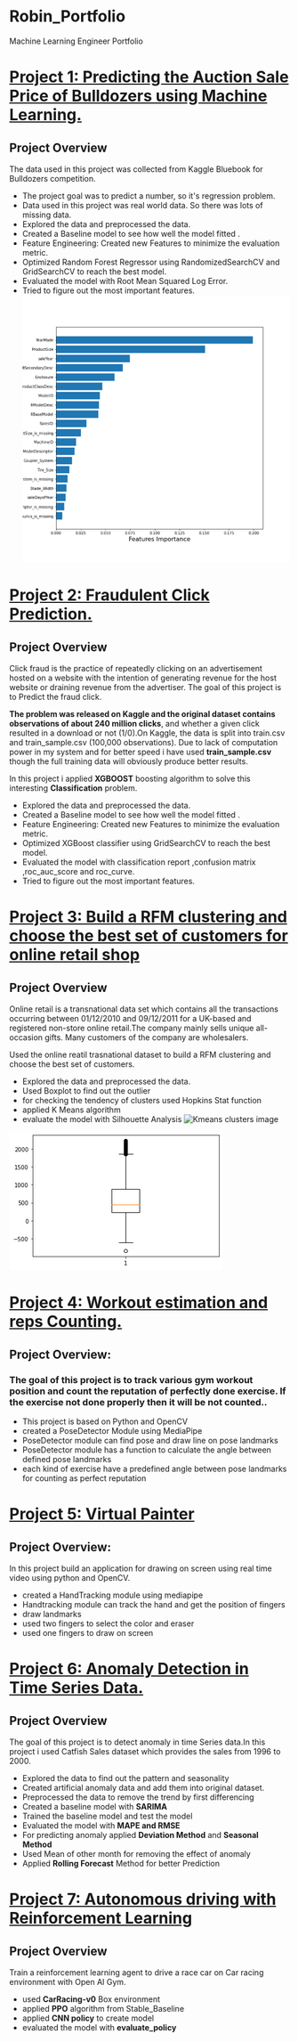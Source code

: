 # Robin_Portfolio
Machine Learning Engineer Portfolio



# [Project 1: Predicting the Auction Sale Price of Bulldozers using Machine Learning.](https://github.com/Robin-das-raam/Machine-Learning-Algorithm/tree/main/Kaggle_Projects)
## Project Overview
The data used in this project was collected from  Kaggle Bluebook for Bulldozers competition.

* The project goal was to predict a number, so it's regression problem.
* Data used in this project was real world data. So there was lots of missing data.
* Explored the data and preprocessed the data.
* Created a Baseline model to see how well the model fitted .
* Feature Engineering: Created new Features to minimize the evaluation metric.
* Optimized Random Forest Regressor using RandomizedSearchCV and GridSearchCV to reach the best model.
* Evaluated the model with Root Mean Squared Log Error. 
* Tried to figure out the most important features.  
![Important_Features](https://github.com/Robin-das-raam/Machine-Learning-Algorithm/blob/main/Kaggle_Projects/Impotance%20Feat.png)


# [Project 2: Fraudulent Click Prediction.](https://github.com/Robin-das-raam/Machine-Learning-Algorithm/blob/main/Ensemble/XGBoost.ipynb)
## Project Overview
Click fraud is the practice of repeatedly clicking on an advertisement hosted on a website with the intention of generating revenue for the host website or draining revenue from the advertiser. The goal of this project is to Predict the fraud click.

**The problem was released on Kaggle and the original dataset contains observations of about 240 million clicks**, and whether a given click resulted in a download or not (1/0).On Kaggle, the data is split into train.csv and train_sample.csv (100,000 observations). Due to lack of computation power in my system and for better speed i have used **train_sample.csv** though the full training data will obviously produce better results.

In this project i applied **XGBOOST** boosting algorithm to solve this interesting **Classification** problem.
* Explored the data and preprocessed the data.
* Created a Baseline model to see how well the model fitted .
* Feature Engineering: Created new Features to minimize the evaluation metric.
* Optimized XGBoost classifier using GridSearchCV to reach the best model.
* Evaluated the model with classification report ,confusion matrix ,roc_auc_score and roc_curve. 
* Tried to figure out the most important features. 


# [Project 3: Build a RFM clustering and choose the best set of customers for online retail shop](https://github.com/Robin-das-raam/Machine-Learning-Algorithm/tree/main/Unsupervised%20Learning/KMeans)
## Project Overview

Online retail is a transnational data set which contains all the transactions occurring between 01/12/2010 and 09/12/2011 for a UK-based and registered non-store online retail.The company mainly sells unique all-occasion gifts. Many customers of the company are wholesalers.

Used the online reatil trasnational dataset to build a RFM clustering and choose the best set of customers.
* Explored the data and preprocessed the data.
* Used Boxplot to find out the outlier
* for checking the tendency of clusters used Hopkins Stat function
* applied K Means algorithm
* evaluate the model with Silhouette Analysis 
![Kmeans clusters image](kmean.png)

![](https://github.com/Robin-das-raam/Machine-Learning-Algorithm/blob/main/Unsupervised%20Learning/KMeans/kmeans_boxplot.png)


# [Project 4: Workout estimation and reps Counting.](https://github.com/Robin-das-raam/Computer-Vision-OpenCV/tree/main/Workout%20estimation%20and%20reps%20Counter)
## Project Overview:
### The goal of this project is to track various gym workout position and count the reputation of perfectly done exercise. If the exercise not done properly then it will be not counted..

* This project is based on Python and OpenCV
* created a PoseDetector Module using MediaPipe
* PoseDetector module can find pose and draw line on pose landmarks
* PoseDetector module has a function to calculate the angle between defined pose landmarks
* each kind of exercise have a predefined angle between pose landmarks for counting as perfect reputation 


# [Project 5: Virtual Painter](https://github.com/Robin-das-raam/Computer-Vision-OpenCV/tree/main/Virtual%20Painter)

## Project Overview:
In this project build an application for drawing on screen using real time video using python and OpenCV.
* created a HandTracking module using mediapipe
* Handtracking module can track the hand and get the position of fingers
* draw landmarks 
* used two fingers to select the color and eraser
* used one fingers to draw on screen 

# [Project 6: Anomaly Detection in Time Series Data.](https://github.com/Robin-das-raam/Time-Series-Analysis-/blob/main/Anomaly%20Detection%20in%20Time%20Series.ipynb)

## Project Overview
The goal of this project is to detect anomaly in time Series data.In this project i used Catfish Sales dataset which provides the sales from 1996 to 2000.
* Explored the data to find out the pattern and seasonality
* Created artificial anomaly data and add them into original dataset.
* Preprocessed the data to remove the trend by first differencing
* Created a baseline model with **SARIMA** 
* Trained the baseline model and test the model
* Evaluated the model with **MAPE and RMSE** 
* For predicting anomaly applied **Deviation Method** and **Seasonal Method**
* Used Mean of other month for removing the effect of anomaly 
* Applied **Rolling Forecast** Method for better Prediction

# [Project 7: Autonomous driving with Reinforcement Learning](https://github.com/Robin-das-raam/Reinforcement-Learning-/blob/main/autonomous%20driving.ipynb)

## Project Overview
Train a reinforcement learning agent to drive a race car on Car racing environment with Open AI Gym.
* used **CarRacing-v0** Box environment
* applied **PPO** algorithm from Stable_Baseline
* applied **CNN policy** to create model
* evaluated the model with **evaluate_policy** 



